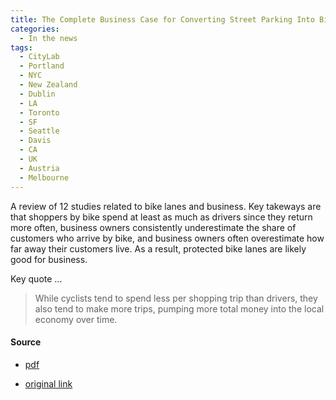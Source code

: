 ```yaml
---
title: The Complete Business Case for Converting Street Parking Into Bike Lanes, CityLab
categories:
  - In the news
tags:
  - CityLab
  - Portland
  - NYC
  - New Zealand
  - Dublin
  - LA
  - Toronto
  - SF
  - Seattle
  - Davis
  - CA
  - UK
  - Austria
  - Melbourne
---
```


A review of 12 studies related to bike lanes and business. Key takeways are that shoppers by bike spend at least as much
as drivers since they return more often, business owners consistently underestimate the share of customers who arrive by
bike, and business owners often overestimate how far away their customers live. As a result, protected bike lanes are
likely good for business.

Key quote ...

> While cyclists tend to spend less per shopping trip than drivers, they also tend to make more trips, pumping more
> total money into the local economy over time.

#### Source

* [pdf](/images/news/2015-city-lab-good-for-business.pdf)

* [original link](https://www.bloomberg.com/news/articles/2015-03-13/every-study-ever-conducted-on-the-impact-converting-street-parking-into-bike-lanes-has-on-businesses)
